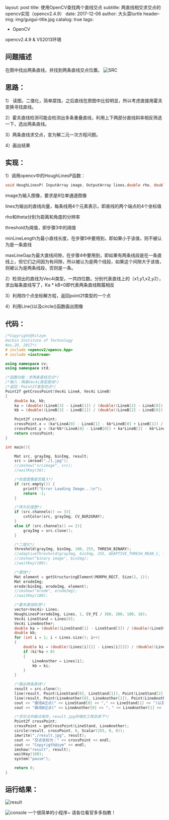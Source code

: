 layout:     post
title:      使用OpenCV查找两个直线交点
subtitle:   两直线相交求交点的opencv实现（opencv2.4.9）
date:       2017-12-06
author:     大头菜turtle
header-img: img/guigui-title.jpg
catalog: true
tags: 

   - OpenCV

opencv2.4.9 & VS2013环境

## 问题描述 ##

在图中找出两条直线，并找到两条直线交点位置。
![SRC](http://img.blog.csdn.net/20171206170840239?watermark/2/text/aHR0cDovL2Jsb2cuY3Nkbi5uZXQveWluaHVhbjE2NDk=/font/5a6L5L2T/fontsize/400/fill/I0JBQkFCMA==/dissolve/70/gravity/SouthEast)

思路：
---

1） 读图，二值化，简单腐蚀，之后直线在原图中比较明显，所以考虑直接用霍夫变换寻找直线。

2）霍夫直线检测可能会检测出多条重叠直线，利用上下两部分直线斜率相反筛选一下，选出两条直线。

3）两条直线求交点，变为解二元一次方程问题。

4）画出结果

实现：
---

1）调用opencv中的HoughLinesP函数：

```cpp
void HoughLinesP( InputArray image, OutputArray lines,double rho, double theta, int threshold,double minLineLength=0, double maxLineGap=0 );
```
image为输入图像，要求是8位单通道图像

lines为输出的直线向量，每条线用4个元素表示，即直线的两个端点的4个坐标值

rho和theta分别为距离和角度的分辨率

threshold为阈值，即步骤3中的阈值

minLineLength为最小直线长度，在步骤5中要用到，即如果小于该值，则不被认为是一条直线

maxLineGap为最大直线间隙，在步骤4中要用到，即如果有两条线段是在一条直线上，但它们之间因为有间隙，所以被认为是两个线段，如果这个间隙大于该值，则被认为是两条线段，否则是一条。

2）检测出的直线为Vec4i类型，一共四位数。分别代表直线上的（x1,y1,x2,y2），求出每条直线写了，Ka * kB<0即代表两条直线鞋履相反

3）利用四个点坐标解方程，返回point2f类型的一个点

4）利用Line()以及circle()函数画出图像

代码：
---

```cpp
/*Copyright@hitzym
Harbin Institute of Technology
Nov,29, 2017*/
# include <opencv2/opencv.hpp>  
# include <iostream>  

using namespace cv;
using namespace std;

/*函数功能：求两条直线交点*/
/*输入：两条Vec4i类型直线*/
/*返回：Point2f类型的点*/
Point2f getCrossPoint(Vec4i LineA, Vec4i LineB)
{
	double ka, kb;
	ka = (double)(LineA[3] - LineA[1]) / (double)(LineA[2] - LineA[0]); //求出LineA斜率
	kb = (double)(LineB[3] - LineB[1]) / (double)(LineB[2] - LineB[0]); //求出LineB斜率

	Point2f crossPoint;
	crossPoint.x = (ka*LineA[0] - LineA[1] - kb*LineB[0] + LineB[1]) / (ka - kb);
	crossPoint.y = (ka*kb*(LineA[0] - LineB[0]) + ka*LineB[1] - kb*LineA[1]) / (ka - kb);
	return crossPoint;
}

int main(){

	Mat src, grayImg, binImg, result;
	src = imread("./1.jpg");
	//imshow("srcimage", src);
	//waitKey(30);

	/*检查图像是否载入*/
	if (src.empty()) {
		printf("Error Loading Image...\n");
		return -1;
	}

	/*转为灰度图*/
	if (src.channels() == 3){
		cvtColor(src, grayImg, CV_BGR2GRAY);
	}
	else if (src.channels() == 2){
		grayImg = src.clone();
	}

	/*二值化*/
	threshold(grayImg, binImg, 100, 255, THRESH_BINARY);
	//adaptiveThreshold(grayImg, binImg, 255, ADAPTIVE_THRESH_MEAN_C, THRESH_BINARY, 15, -2);
	//imshow("binary image", binImg);
	//waitKey(100);

	/*腐蚀*/
	Mat element = getStructuringElement(MORPH_RECT, Size(2, 1));
	Mat erodeImg; 
	erode(binImg, erodeImg, element);
	//imshow("erode", erodeImg);
	//waitKey(100);

	/*霍夫直线检测*/
	vector<Vec4i> Lines;
	HoughLinesP(erodeImg, Lines, 1, CV_PI / 360, 200, 100, 10);
	Vec4i LineStand = Lines[0];
	Vec4i LineAnother;
	double ka = (double)(LineStand[1] - LineStand[3]) / (double)(LineStand[0] - LineStand[2]);
	double kb;
	for (int i = 1; i < Lines.size(); i++)
	{
		double ki = (double)(Lines[i][1] - Lines[i][3]) / (double)(Lines[i][0] - Lines[i][2]);
		if (ki*ka < 0)        
		{
			LineAnother = Lines[i];
			kb = ki;
		}
	}

	/*画出两条直线*/
	result = src.clone();
	line(result, Point(LineStand[0], LineStand[1]), Point(LineStand[2], LineStand[3]), Scalar(0, 255, 0), 2, 8);
	line(result, Point(LineAnother[0], LineAnother[1]), Point(LineAnother[2], LineAnother[3]), Scalar(0, 0, 255), 2, 8);
	cout << "直线A过点(" << LineStand[0] << "," << LineStand[1] << ")以及点(" << LineStand[2]<<"，"<<LineStand[3] << ")；斜率为：" << ka << endl;
	cout << "直线B过点(" << LineAnother[0] << "，" << LineAnother[1] << ")以及点(" << LineAnother[2] << "，" << LineAnother[3] << ")；斜率为：" << kb << endl;

	/*求交点并画点保存，result.jpg存储在工程目录下*/
	Point2f crossPoint;
	crossPoint = getCrossPoint(LineStand, LineAnother);
	circle(result, crossPoint, 6, Scalar(255, 0, 0));
	imwrite("./result.jpg", result);
	cout << "交点坐标为：" << crossPoint << endl;
	cout << "Copyrigth@zym" << endl;
	imshow("result", result);
	waitKey(100);
	system("pause");

	return 0;
}
```

运行结果：
-----

![result](http://img.blog.csdn.net/20171206171231667?watermark/2/text/aHR0cDovL2Jsb2cuY3Nkbi5uZXQveWluaHVhbjE2NDk=/font/5a6L5L2T/fontsize/400/fill/I0JBQkFCMA==/dissolve/70/gravity/SouthEast)

![console](http://img.blog.csdn.net/20171206171306725?watermark/2/text/aHR0cDovL2Jsb2cuY3Nkbi5uZXQveWluaHVhbjE2NDk=/font/5a6L5L2T/fontsize/400/fill/I0JBQkFCMA==/dissolve/70/gravity/SouthEast)
一个很简单的小程序~
请各位看官多多指教！
